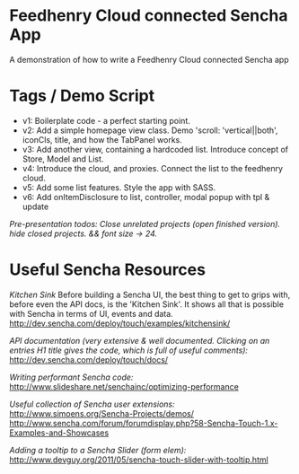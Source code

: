 # Feedhenry Cloud connected Sencha App
A demonstration of how to write a Feedhenry Cloud connected Sencha app

# Tags / Demo Script

* v1: Boilerplate code - a perfect starting point.
* v2: Add a simple homepage view class. Demo 'scroll: 'vertical||both', iconCls, title, and how the TabPanel works.
* v3: Add another view, containing a hardcoded list. Introduce concept of Store, Model and List.
* v4: Introduce the cloud, and proxies. Connect the list to the feedhenry cloud.
* v5: Add some list features. Style the app with SASS.
* v6: Add onItemDisclosure to list, controller, modal popup with tpl & update

_Pre-presentation todos:
Close unrelated projects (open finished version). hide closed projects. && font size -> 24._

# Useful Sencha Resources

_Kitchen Sink_
Before building a Sencha UI, the best thing to get to grips with, before even the API docs, is the 'Kitchen Sink'. It shows all that is possible with Sencha in terms of UI, events and data. 
http://dev.sencha.com/deploy/touch/examples/kitchensink/

_API documentation (very extensive & well documented. Clicking on an entries H1 title gives the code, which is full of useful comments):_
http://dev.sencha.com/deploy/touch/docs/

_Writing performant Sencha code:_
http://www.slideshare.net/senchainc/optimizing-performance

_Useful collection of Sencha user extensions:_
http://www.simoens.org/Sencha-Projects/demos/
http://www.sencha.com/forum/forumdisplay.php?58-Sencha-Touch-1.x-Examples-and-Showcases

_Adding a tooltip to a Sencha Slider (form elem):_
http://www.devguy.org/2011/05/sencha-touch-slider-with-tooltip.html
